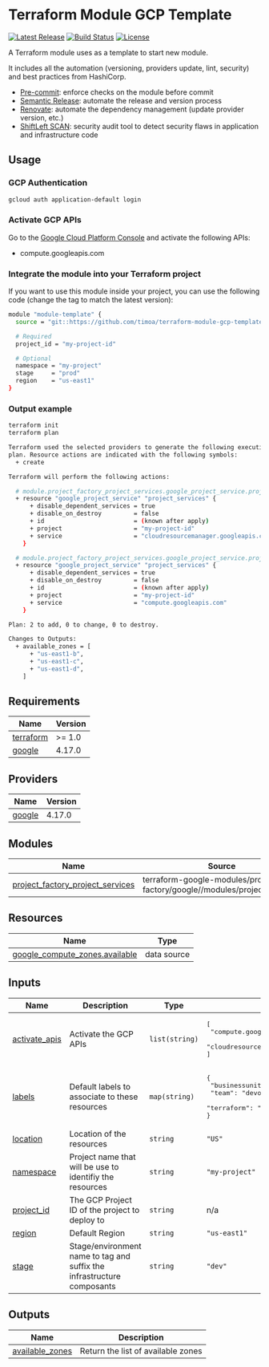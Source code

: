 # Terraform Module GCP Template

[![Latest Release][release-badge]][release-url]
[![Build Status][github-badge]][github-url]
[![License][license-badge]][license-url]

A Terraform module uses as a template to start new module.

It includes all the automation (versioning, providers update, lint, security) and best practices from HashiCorp.

* [Pre-commit][pre-commit-url]: enforce checks on the module before commit
* [Semantic Release][semantic-release-url]: automate the release and version process
* [Renovate][renovate-url]: automate the dependency management (update provider version, etc.)
* [ShiftLeft SCAN][shiftleft-scan-url]: security audit tool to detect security flaws in application and infrastructure code

## Usage

### GCP Authentication

```bash
gcloud auth application-default login
```

### Activate GCP APIs

Go to the [Google Cloud Platform Console](https://console.cloud.google.com/apis/library) and activate the following APIs:

* compute.googleapis.com

### Integrate the module into your Terraform project

If you want to use this module inside your project, you can use the following code (change the tag to match the latest version):

```bash
module "module-template" {
  source = "git::https://github.com/timoa/terraform-module-gcp-template.git?ref=tags/0.0.2"

  # Required
  project_id = "my-project-id"

  # Optional
  namespace = "my-project"
  stage     = "prod"
  region    = "us-east1"
}
```

### Output example

```bash
terraform init
terraform plan
```

```bash
Terraform used the selected providers to generate the following execution
plan. Resource actions are indicated with the following symbols:
  + create

Terraform will perform the following actions:

  # module.project_factory_project_services.google_project_service.project_services["cloudresourcemanager.googleapis.com"] will be created
  + resource "google_project_service" "project_services" {
      + disable_dependent_services = true
      + disable_on_destroy         = false
      + id                         = (known after apply)
      + project                    = "my-project-id"
      + service                    = "cloudresourcemanager.googleapis.com"
    }

  # module.project_factory_project_services.google_project_service.project_services["compute.googleapis.com"] will be created
  + resource "google_project_service" "project_services" {
      + disable_dependent_services = true
      + disable_on_destroy         = false
      + id                         = (known after apply)
      + project                    = "my-project-id"
      + service                    = "compute.googleapis.com"
    }

Plan: 2 to add, 0 to change, 0 to destroy.

Changes to Outputs:
  + available_zones = [
      + "us-east1-b",
      + "us-east1-c",
      + "us-east1-d",
    ]
```

<!-- BEGINNING OF PRE-COMMIT-TERRAFORM DOCS HOOK -->
## Requirements

| Name | Version |
|------|---------|
| <a name="requirement_terraform"></a> [terraform](#requirement\_terraform) | >= 1.0 |
| <a name="requirement_google"></a> [google](#requirement\_google) | 4.17.0 |

## Providers

| Name | Version |
|------|---------|
| <a name="provider_google"></a> [google](#provider\_google) | 4.17.0 |

## Modules

| Name | Source | Version |
|------|--------|---------|
| <a name="module_project_factory_project_services"></a> [project\_factory\_project\_services](#module\_project\_factory\_project\_services) | terraform-google-modules/project-factory/google//modules/project_services | 11.3.1 |

## Resources

| Name | Type |
|------|------|
| [google_compute_zones.available](https://registry.terraform.io/providers/hashicorp/google/4.17.0/docs/data-sources/compute_zones) | data source |

## Inputs

| Name | Description | Type | Default | Required |
|------|-------------|------|---------|:--------:|
| <a name="input_activate_apis"></a> [activate\_apis](#input\_activate\_apis) | Activate the GCP APIs | `list(string)` | <pre>[<br>  "compute.googleapis.com",<br>  "cloudresourcemanager.googleapis.com"<br>]</pre> | no |
| <a name="input_labels"></a> [labels](#input\_labels) | Default labels to associate to these resources | `map(string)` | <pre>{<br>  "businessunit": "mycompany",<br>  "team": "devops",<br>  "terraform": "true"<br>}</pre> | no |
| <a name="input_location"></a> [location](#input\_location) | Location of the resources | `string` | `"US"` | no |
| <a name="input_namespace"></a> [namespace](#input\_namespace) | Project name that will be use to identifiy the resources | `string` | `"my-project"` | no |
| <a name="input_project_id"></a> [project\_id](#input\_project\_id) | The GCP Project ID of the project to deploy to | `string` | n/a | yes |
| <a name="input_region"></a> [region](#input\_region) | Default Region | `string` | `"us-east1"` | no |
| <a name="input_stage"></a> [stage](#input\_stage) | Stage/environment name to tag and suffix the infrastructure composants | `string` | `"dev"` | no |

## Outputs

| Name | Description |
|------|-------------|
| <a name="output_available_zones"></a> [available\_zones](#output\_available\_zones) | Return the list of available zones |
<!-- END OF PRE-COMMIT-TERRAFORM DOCS HOOK -->

[github-badge]: https://github.com/timoa/terraform-module-gcp-template/workflows/Terraform/badge.svg
[github-url]: https://github.com/timoa/terraform-module-gcp-template/actions?query=workflow%3ATerraform
[release-badge]: https://img.shields.io/github/release/timoa/terraform-module-gcp-template.svg
[release-url]: https://github.com/timoa/terraform-module-gcp-template/releases/latest
[license-badge]: https://img.shields.io/github/license/timoa/terraform-module-gcp-template.svg
[license-url]: https://github.com/timoa/terraform-module-gcp-template/blob/main/LICENSE
[pre-commit-url]: https://pre-commit.com/
[semantic-release-url]: https://semantic-release.gitbook.io/semantic-release/
[renovate-url]: https://www.whitesourcesoftware.com/free-developer-tools/renovate/
[shiftleft-scan-url]: https://shiftleft.io/docs/scan/
